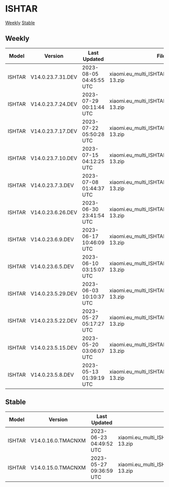# ISHTAR
[Weekly](#Weekly)  [Stable](#Stable)
## Weekly
| Model | Version | Last Updated | File Name | Size | Download Link |
| ---- | ---- | ---- | ---- | ---- | ---- |
| ISHTAR | V14.0.23.7.31.DEV | 2023-08-05 04:45:55 UTC | xiaomi.eu_multi_ISHTAR_V14.0.23.7.31.DEV_v14-13.zip | 6.3 GB | [SourceForge](https://sourceforge.net/projects/xiaomi-eu-multilang-miui-roms/files/xiaomi.eu/MIUI-WEEKLY-RELEASES/V14.0.23.7.31.DEV/xiaomi.eu_multi_ISHTAR_V14.0.23.7.31.DEV_v14-13.zip/download) |
| ISHTAR | V14.0.23.7.24.DEV | 2023-07-29 00:11:44 UTC | xiaomi.eu_multi_ISHTAR_V14.0.23.7.24.DEV_v14-13.zip | 6.3 GB | [SourceForge](https://sourceforge.net/projects/xiaomi-eu-multilang-miui-roms/files/xiaomi.eu/MIUI-WEEKLY-RELEASES/V14.0.23.7.24.DEV/xiaomi.eu_multi_ISHTAR_V14.0.23.7.24.DEV_v14-13.zip/download) |
| ISHTAR | V14.0.23.7.17.DEV | 2023-07-22 05:50:28 UTC | xiaomi.eu_multi_ISHTAR_V14.0.23.7.17.DEV_v14-13.zip | 6.3 GB | [SourceForge](https://sourceforge.net/projects/xiaomi-eu-multilang-miui-roms/files/xiaomi.eu/MIUI-WEEKLY-RELEASES/V14.0.23.7.17.DEV/xiaomi.eu_multi_ISHTAR_V14.0.23.7.17.DEV_v14-13.zip/download) |
| ISHTAR | V14.0.23.7.10.DEV | 2023-07-15 04:12:25 UTC | xiaomi.eu_multi_ISHTAR_V14.0.23.7.10.DEV_v14-13.zip | 6.3 GB | [SourceForge](https://sourceforge.net/projects/xiaomi-eu-multilang-miui-roms/files/xiaomi.eu/MIUI-WEEKLY-RELEASES/V14.0.23.7.10.DEV/xiaomi.eu_multi_ISHTAR_V14.0.23.7.10.DEV_v14-13.zip/download) |
| ISHTAR | V14.0.23.7.3.DEV | 2023-07-08 01:44:37 UTC | xiaomi.eu_multi_ISHTAR_V14.0.23.7.3.DEV_v14-13.zip | 6.3 GB | [SourceForge](https://sourceforge.net/projects/xiaomi-eu-multilang-miui-roms/files/xiaomi.eu/MIUI-WEEKLY-RELEASES/V14.0.23.7.3.DEV/xiaomi.eu_multi_ISHTAR_V14.0.23.7.3.DEV_v14-13.zip/download) |
| ISHTAR | V14.0.23.6.26.DEV | 2023-06-30 23:41:54 UTC | xiaomi.eu_multi_ISHTAR_V14.0.23.6.26.DEV_v14-13.zip | 6.3 GB | [SourceForge](https://sourceforge.net/projects/xiaomi-eu-multilang-miui-roms/files/xiaomi.eu/MIUI-WEEKLY-RELEASES/V14.0.23.6.26.DEV/xiaomi.eu_multi_ISHTAR_V14.0.23.6.26.DEV_v14-13.zip/download) |
| ISHTAR | V14.0.23.6.9.DEV | 2023-06-17 10:46:09 UTC | xiaomi.eu_multi_ISHTAR_V14.0.23.6.9.DEV_v14-13.zip | 6.3 GB | [SourceForge](https://sourceforge.net/projects/xiaomi-eu-multilang-miui-roms/files/xiaomi.eu/MIUI-WEEKLY-RELEASES/V14.0.23.6.9.DEV/xiaomi.eu_multi_ISHTAR_V14.0.23.6.9.DEV_v14-13.zip/download) |
| ISHTAR | V14.0.23.6.5.DEV | 2023-06-10 03:15:07 UTC | xiaomi.eu_multi_ISHTAR_V14.0.23.6.5.DEV_v14-13.zip | 6.3 GB | [SourceForge](https://sourceforge.net/projects/xiaomi-eu-multilang-miui-roms/files/xiaomi.eu/MIUI-WEEKLY-RELEASES/V14.0.23.6.5.DEV/xiaomi.eu_multi_ISHTAR_V14.0.23.6.5.DEV_v14-13.zip/download) |
| ISHTAR | V14.0.23.5.29.DEV | 2023-06-03 10:10:37 UTC | xiaomi.eu_multi_ISHTAR_V14.0.23.5.29.DEV_v14-13.zip | 6.3 GB | [SourceForge](https://sourceforge.net/projects/xiaomi-eu-multilang-miui-roms/files/xiaomi.eu/MIUI-WEEKLY-RELEASES/V14.0.23.5.29.DEV/xiaomi.eu_multi_ISHTAR_V14.0.23.5.29.DEV_v14-13.zip/download) |
| ISHTAR | V14.0.23.5.22.DEV | 2023-05-27 05:17:27 UTC | xiaomi.eu_multi_ISHTAR_V14.0.23.5.22.DEV_v14-13.zip | 6.3 GB | [SourceForge](https://sourceforge.net/projects/xiaomi-eu-multilang-miui-roms/files/xiaomi.eu/MIUI-WEEKLY-RELEASES/V14.0.23.5.22.DEV/xiaomi.eu_multi_ISHTAR_V14.0.23.5.22.DEV_v14-13.zip/download) |
| ISHTAR | V14.0.23.5.15.DEV | 2023-05-20 03:06:07 UTC | xiaomi.eu_multi_ISHTAR_V14.0.23.5.15.DEV_v14-13.zip | 6.3 GB | [SourceForge](https://sourceforge.net/projects/xiaomi-eu-multilang-miui-roms/files/xiaomi.eu/MIUI-WEEKLY-RELEASES/V14.0.23.5.15.DEV/xiaomi.eu_multi_ISHTAR_V14.0.23.5.15.DEV_v14-13.zip/download) |
| ISHTAR | V14.0.23.5.8.DEV | 2023-05-13 01:39:19 UTC | xiaomi.eu_multi_ISHTAR_V14.0.23.5.8.DEV_v14-13.zip | 6.3 GB | [SourceForge](https://sourceforge.net/projects/xiaomi-eu-multilang-miui-roms/files/xiaomi.eu/MIUI-WEEKLY-RELEASES/V14.0.23.5.8.DEV/xiaomi.eu_multi_ISHTAR_V14.0.23.5.8.DEV_v14-13.zip/download) |
## Stable
| Model | Version | Last Updated | File Name | Size | Download Link |
| ---- | ---- | ---- | ---- | ---- | ---- |
| ISHTAR | V14.0.16.0.TMACNXM | 2023-06-23 04:49:52 UTC | xiaomi.eu_multi_ISHTAR_V14.0.16.0.TMACNXM_v14-13.zip | 6.3 GB | [SourceForge](https://sourceforge.net/projects/xiaomi-eu-multilang-miui-roms/files/xiaomi.eu/MIUI-STABLE-RELEASES/MIUIv14/xiaomi.eu_multi_ISHTAR_V14.0.16.0.TMACNXM_v14-13.zip/download) |
| ISHTAR | V14.0.15.0.TMACNXM | 2023-05-27 09:36:59 UTC | xiaomi.eu_multi_ISHTAR_V14.0.15.0.TMACNXM_v14-13.zip | 6.3 GB | [SourceForge](https://sourceforge.net/projects/xiaomi-eu-multilang-miui-roms/files/xiaomi.eu/MIUI-STABLE-RELEASES/MIUIv14/xiaomi.eu_multi_ISHTAR_V14.0.15.0.TMACNXM_v14-13.zip/download) |
